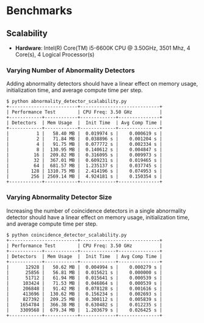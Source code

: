 # Benchmarks

## Scalability

- **Hardware**: Intel(R) Core(TM) i5-6600K CPU @ 3.50GHz, 3501 Mhz, 4 Core(s), 4 Logical Processor(s)

### Varying Number of Abnormality Detectors

Adding abnormality detectors should have a linear effect on memory usage, initialization time, and average compute time per step.

```
$ python abnormality_detector_scalability.py
+-------------------------+-----------------------------+
| Performance Test        | CPU Freq: 3.50 GHz          |
+------------+------------+-------------+---------------+
| Detectors  | Mem Usage  |  Init Time  | Avg Comp Time |
+------------+------------+-------------+---------------+
|          1 |   58.40 MB |  0.019974 s |    0.000619 s |
|          2 |   71.84 MB |  0.038896 s |    0.001204 s |
|          4 |   91.75 MB |  0.077772 s |    0.002334 s |
|          8 |  130.95 MB |  0.140612 s |    0.004847 s |
|         16 |  209.82 MB |  0.316095 s |    0.009973 s |
|         32 |  367.01 MB |  0.609231 s |    0.019465 s |
|         64 |  681.57 MB |  1.235137 s |    0.037745 s |
|        128 | 1310.75 MB |  2.414196 s |    0.074953 s |
|        256 | 2569.14 MB |  4.924181 s |    0.150354 s |
+------------+------------+-------------+---------------+
```

### Varying Abnormality Detector Size

Increasing the number of coincidence detectors in a single abnormality detector should have a linear effect on memory usage, initialization time, and average compute time per step.

```
$ python coincidence_detector_scalability.py
+-------------------------+-----------------------------+
| Performance Test        | CPU Freq: 3.50 GHz          |
+------------+------------+-------------+---------------+
| Detectors  | Mem Usage  |  Init Time  | Avg Comp Time |
+------------+------------+-------------+---------------+
|      12928 |   50.62 MB |  0.004994 s |    0.000279 s |
|      25856 |   56.81 MB |  0.015621 s |    0.000000 s |
|      51712 |   61.94 MB |  0.015641 s |    0.000539 s |
|     103424 |   71.53 MB |  0.046864 s |    0.000539 s |
|     206848 |   91.42 MB |  0.078128 s |    0.001616 s |
|     413696 |  130.62 MB |  0.156234 s |    0.002693 s |
|     827392 |  209.25 MB |  0.300112 s |    0.005839 s |
|    1654784 |  366.38 MB |  0.630482 s |    0.012235 s |
|    3309568 |  679.34 MB |  1.203679 s |    0.026425 s |
+------------+------------+-------------+---------------+
```